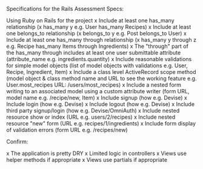 Specifications for the Rails Assessment
Specs:

 Using Ruby on Rails for the project
 x Include at least one has_many relationship (x has_many y e.g. User has_many Recipes)
 x Include at least one belongs_to relationship (x belongs_to y e.g. Post belongs_to User)
 x Include at least one has_many through relationship (x has_many y through z e.g. Recipe has_many Items through Ingredients)
 x The "through" part of the has_many through includes at least one user submittable attribute (attribute_name e.g. ingredients.quantity)
 x Include reasonable validations for simple model objects (list of model objects with validations e.g. User, Recipe, Ingredient, Item)
 x Include a class level ActiveRecord scope method (model object & class method name and URL to see the working feature e.g. User.most_recipes URL: /users/most_recipes)
 x Include a nested form writing to an associated model using a custom attribute writer (form URL, model name e.g. /recipe/new, Item)
 x Include signup (how e.g. Devise)
 x Include login (how e.g. Devise)
 x Include logout (how e.g. Devise)
 x Include third party signup/login (how e.g. Devise/OmniAuth)
 x Include nested resource show or index (URL e.g. users/2/recipes)
 x Include nested resource "new" form (URL e.g. recipes/1/ingredients)
 x Include form display of validation errors (form URL e.g. /recipes/new)

Confirm:

 x The application is pretty DRY
 x Limited logic in controllers
 x Views use helper methods if appropriate
 x Views use partials if appropriate